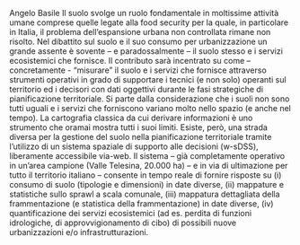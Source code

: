 Angelo Basile
Il suolo svolge un ruolo fondamentale in moltissime attività umane comprese quelle legate alla food security per la quale, in particolare in Italia, il problema dell’espansione urbana non controllata rimane non risolto. 
Nel dibattito sul suolo e il suo consumo per urbanizzazione un grande assente è sovente – e paradossalmente – il suolo stesso e i servizi ecosistemici che fornisce.
Il contributo sarà incentrato su come – concretamente - “misurare” il suolo e i servizi che fornisce attraverso strumenti operativi in grado di supportare i tecnici (e non solo) operanti sul territorio ed i decisori con dati oggettivi durante le fasi strategiche di pianificazione territoriale.
Si parte dalla considerazione che i suoli non sono tutti uguali e i servizi che forniscono variano molto nello spazio (e anche nel tempo). La cartografia classica da cui derivare informazioni è uno strumento che oramai mostra tutti i suoi limiti. 
Esiste, però, una strada diversa per la gestione del suolo nella pianificazione territoriale tramite l’utilizzo di un sistema spaziale di supporto alle decisioni (w-sDSS), liberamente accessibile via-web. Il sistema – già completamente operativo in un’area campione (Valle Telesina, 20.000 ha)
– e in via di ultimazione per tutto il territorio italiano – consente in tempo reale di fornire risposte su (i) consumo di suolo (tipologie e dimensioni) in date diverse, (ii) mappature e statistiche sullo sprawl a scala comunale, (iii) mappatura dettagliata della frammentazione (e statistica della frammentazione)
in date diverse, (iv) quantificazione dei servizi ecosistemici (ad es. perdita di funzioni idrologiche, di approvvigionamento di cibo) di possibili nuove urbanizzazioni e/o infrastrutturazioni.
